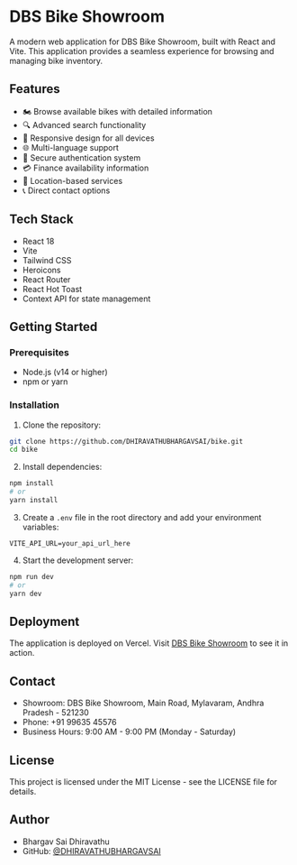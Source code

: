 # DBS Bike Showroom

A modern web application for DBS Bike Showroom, built with React and Vite. This application provides a seamless experience for browsing and managing bike inventory.

## Features

- 🏍️ Browse available bikes with detailed information
- 🔍 Advanced search functionality
- 📱 Responsive design for all devices
- 🌐 Multi-language support
- 🔐 Secure authentication system
- 💳 Finance availability information
- 📍 Location-based services
- 📞 Direct contact options

## Tech Stack

- React 18
- Vite
- Tailwind CSS
- Heroicons
- React Router
- React Hot Toast
- Context API for state management

## Getting Started

### Prerequisites

- Node.js (v14 or higher)
- npm or yarn

### Installation

1. Clone the repository:
```bash
git clone https://github.com/DHIRAVATHUBHARGAVSAI/bike.git
cd bike
```

2. Install dependencies:
```bash
npm install
# or
yarn install
```

3. Create a `.env` file in the root directory and add your environment variables:
```env
VITE_API_URL=your_api_url_here
```

4. Start the development server:
```bash
npm run dev
# or
yarn dev
```

## Deployment

The application is deployed on Vercel. Visit [DBS Bike Showroom](your-vercel-url) to see it in action.

## Contact

- Showroom: DBS Bike Showroom, Main Road, Mylavaram, Andhra Pradesh - 521230
- Phone: +91 99635 45576
- Business Hours: 9:00 AM - 9:00 PM (Monday - Saturday)

## License

This project is licensed under the MIT License - see the LICENSE file for details.

## Author

- Bhargav Sai Dhiravathu
- GitHub: [@DHIRAVATHUBHARGAVSAI](https://github.com/DHIRAVATHUBHARGAVSAI)
